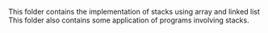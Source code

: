 This folder contains the implementation of stacks using array and linked list
This folder also contains some application of programs involving stacks.
